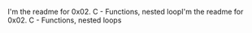 I'm the readme for 0x02. C - Functions, nested loopI'm the readme for 0x02. C - Functions, nested loops
